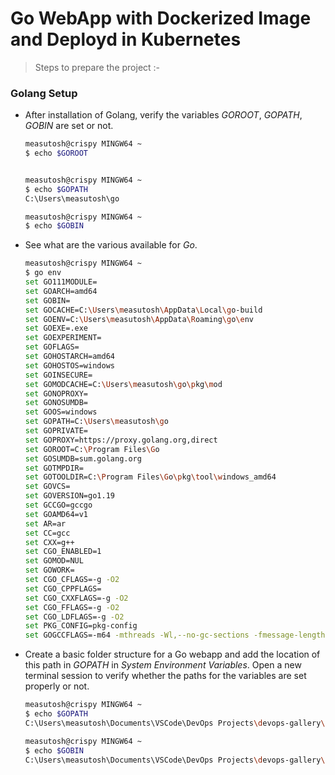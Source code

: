 # Go WebApp with Dockerized Image and Deployd in Kubernetes

<!-- ## This is how it looks once setup is done completely

![Video Demo](./03-devops-project-ss.gif) -->


> Steps to prepare the project :-


### Golang Setup

- After installation of Golang, verify the variables _GOROOT_, _GOPATH_, _GOBIN_ are set or not.

  ```bash
  measutosh@crispy MINGW64 ~
  $ echo $GOROOT


  measutosh@crispy MINGW64 ~
  $ echo $GOPATH
  C:\Users\measutosh\go

  measutosh@crispy MINGW64 ~
  $ echo $GOBIN
  ```

- See what are the various available for _Go_.

  ```bash
  measutosh@crispy MINGW64 ~
  $ go env
  set GO111MODULE=
  set GOARCH=amd64
  set GOBIN=
  set GOCACHE=C:\Users\measutosh\AppData\Local\go-build
  set GOENV=C:\Users\measutosh\AppData\Roaming\go\env  
  set GOEXE=.exe
  set GOEXPERIMENT=
  set GOFLAGS=
  set GOHOSTARCH=amd64
  set GOHOSTOS=windows
  set GOINSECURE=
  set GOMODCACHE=C:\Users\measutosh\go\pkg\mod
  set GONOPROXY=
  set GONOSUMDB=
  set GOOS=windows
  set GOPATH=C:\Users\measutosh\go
  set GOPRIVATE=
  set GOPROXY=https://proxy.golang.org,direct
  set GOROOT=C:\Program Files\Go
  set GOSUMDB=sum.golang.org
  set GOTMPDIR=
  set GOTOOLDIR=C:\Program Files\Go\pkg\tool\windows_amd64
  set GOVCS=
  set GOVERSION=go1.19
  set GCCGO=gccgo
  set GOAMD64=v1
  set AR=ar
  set CC=gcc
  set CXX=g++
  set CGO_ENABLED=1
  set GOMOD=NUL
  set GOWORK=
  set CGO_CFLAGS=-g -O2
  set CGO_CPPFLAGS=
  set CGO_CXXFLAGS=-g -O2
  set CGO_FFLAGS=-g -O2
  set CGO_LDFLAGS=-g -O2
  set PKG_CONFIG=pkg-config
  set GOGCCFLAGS=-m64 -mthreads -Wl,--no-gc-sections -fmessage-length=0 -fdebug-prefix-map=C:\Users\MEASUT~1\AppData\Local\Temp\go-build1806508971=/tmp/go-build -gno-record-gcc-switches
  ```

- Create a basic folder structure for a Go webapp and add the location of this path in _GOPATH_ in _System Environment Variables_. Open a new terminal session to verify whether the paths for the variables are set properly or not. 

  ```bash
  measutosh@crispy MINGW64 ~
  $ echo $GOPATH
  C:\Users\measutosh\Documents\VSCode\DevOps Projects\devops-gallery\03-devops-project\go-devops

  measutosh@crispy MINGW64 ~
  $ echo $GOBIN
  C:\Users\measutosh\Documents\VSCode\DevOps Projects\devops-gallery\03-devops-project\go-devops\bin
  ```
